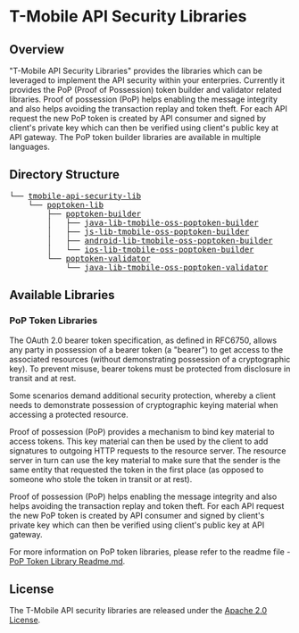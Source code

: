 # T-Mobile API Security Libraries

## Overview
"T-Mobile API Security Libraries" provides the libraries which can be leveraged to implement the API security within your enterpries. Currently it provides the PoP (Proof of Possession) token builder and validator related libraries. Proof of possession (PoP) helps enabling the message integrity and also helps avoiding the transaction replay and token theft. For each API request the new PoP token is created by API consumer and signed by client's private key which can then be verified using client's public key at API gateway. The PoP token builder libraries are available in multiple languages.

## Directory Structure

<font name="Consolas">
<pre>
└── <a href=".">tmobile-api-security-lib</a>                                # T-Mobile API Security Lib Parent Directory
    └── <a href="./poptoken-lib">poptoken-lib</a>                                        # PoP Token Lib Parent Directory
        ├── <a href="./poptoken-lib/poptoken-builder">poptoken-builder</a>                                # PoP Token Builder Lib Parent Directory
        │   ├── <a href="./poptoken-lib/poptoken-builder/java-lib-tmobile-oss-poptoken-builder">java-lib-tmobile-oss-poptoken-builder</a>       # Java PoP Token Builder Lib
        │   ├── <a href="./poptoken-lib/poptoken-builder/js-lib-tmobile-oss-poptoken-builder">js-lib-tmobile-oss-poptoken-builder</a>         # JavaScript PoP Token Builder Lib
        │   ├── <a href="./poptoken-lib/poptoken-builder/android-lib-tmobile-oss-poptoken-builder">android-lib-tmobile-oss-poptoken-builder</a>    # Android PoP Token Builder Lib
        │   └── <a href="./poptoken-lib/poptoken-builder/ios-lib-tmobile-oss-poptoken-builder">ios-lib-tmobile-oss-poptoken-builder</a>        # iOS PoP Token Builder Lib
        └── <a href="./poptoken-lib/poptoken-validator">poptoken-validator</a>                              # PoP Token Validator Lib Parent Directory
            └── <a href="./poptoken-lib/poptoken-validator/java-lib-tmobile-oss-poptoken-validator">java-lib-tmobile-oss-poptoken-validator</a>     # Java PoP Token Validator Lib
</pre>
</font>

## Available Libraries 

### PoP Token Libraries

The OAuth 2.0 bearer token specification, as defined in RFC6750, allows any party in possession of a bearer token (a "bearer") to get access to the associated resources (without demonstrating possession of a cryptographic key). To prevent misuse, bearer tokens must be protected from disclosure in transit and at rest.

Some scenarios demand additional security protection, whereby a client needs to demonstrate possession of cryptographic keying material when accessing a protected resource.

Proof of possession (PoP) provides a mechanism to bind key material to access tokens. This key material can then be used by the client to add signatures to outgoing HTTP requests to the resource server. The resource server in turn can use the key material to make sure that the sender is the same entity that requested the token in the first place (as opposed to someone who stole the token in transit or at rest).

Proof of possession (PoP) helps enabling the message integrity and also helps avoiding the transaction replay and token theft. For each API request the new PoP token is created by API consumer and signed by client's private key which can then be verified using client's public key at API gateway.

For more information on PoP token libraries, please refer to the readme file - [PoP Token Library Readme.md](./poptoken-lib).

## License

The T-Mobile API security libraries are released under the [Apache 2.0 License](./LICENSE).
